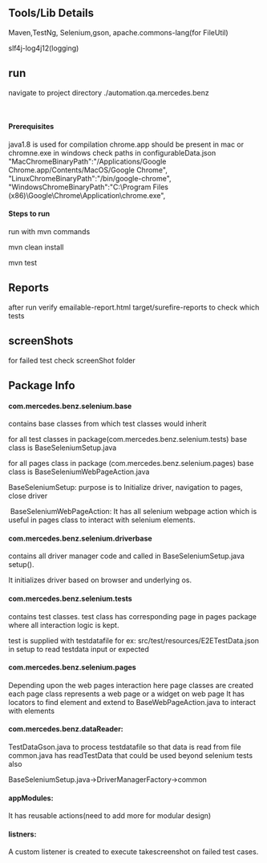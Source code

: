 

## Tools/Lib Details

Maven,TestNg, Selenium,gson, apache.commons-lang(for FileUtil)

slf4j-log4j12(logging)


## run

navigate to project directory ./automation.qa.mercedes.benz

​
#### Prerequisites

java1.8 is used for compilation
chrome.app should be present in mac
or chromne.exe in windows check paths in configurableData.json
"MacChromeBinaryPath":"/Applications/Google Chrome.app/Contents/MacOS/Google Chrome",
"LinuxChromeBinaryPath":"/bin/google-chrome",
"WindowsChromeBinaryPath":"C:\\Program Files (x86)\\Google\\Chrome\\Application\\chrome.exe",

#### Steps to run

run with mvn commands

mvn clean install

mvn test

## Reports

after run verify emailable-report.html  target/surefire-reports to check which tests 

## screenShots

for failed test check screenShot folder

## Package Info
#### com.mercedes.benz.selenium.base
contains base classes from which test classes would inherit

for all test classes in package(com.mercedes.benz.selenium.tests) base class is BaseSeleniumSetup.java

for all pages class in package (com.mercedes.benz.selenium.pages) base class is BaseSeleniumWebPageAction.java

BaseSeleniumSetup: purpose is to Initialize driver, navigation to pages, close driver

​
BaseSeleniumWebPageAction: It has all selenium webpage action which is useful in pages class to interact with selenium elements.

#### com.mercedes.benz.selenium.driverbase 

contains all driver manager code and called in BaseSeleniumSetup.java setup().

It initializes driver based on browser and underlying os.



#### com.mercedes.benz.selenium.tests
contains test classes. 
test class has corresponding page in pages package where all interaction logic is kept.

test is supplied with testdatafile for ex: src/test/resources/E2ETestData.json in setup to read testdata input or expected


#### com.mercedes.benz.selenium.pages
Depending upon the web pages interaction here page classes are created
each page class represents a web page or a widget on web page
It has locators to find element and extend to BaseWebPageAction.java to interact with elements

#### com.mercedes.benz.dataReader: 
TestDataGson.java to process testdatafile so that data is read from file
common.java has readTestData  that could be used beyond selenium tests also

BaseSeleniumSetup.java->DriverManagerFactory->common

#### appModules: 

It has reusable actions(need to add more for modular design)


#### listners: 

A custom listener is created to execute takescreenshot on failed test cases.



